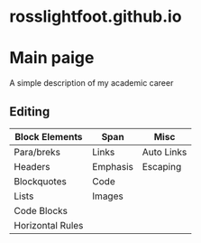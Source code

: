 # rosslightfoot.github.io

Main paige
=======
A simple description of my academic career

## Editing


Block Elements    | Span             | Misc
------------------|------------------|------------------
Para/breks        | Links            | Auto Links
Headers           | Emphasis         | Escaping
Blockquotes       | Code             |
Lists             | Images           |
Code Blocks       |                  |
Horizontal Rules  |                  |
